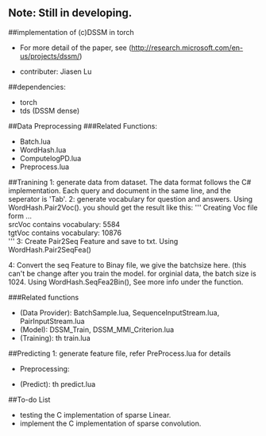 ## Note: Still in developing.

##implementation of (c)DSSM in torch

* For more detail of the paper, see (http://research.microsoft.com/en-us/projects/dssm/)

* contributer: Jiasen Lu

##dependencies:
* torch
* tds (DSSM dense)

##Data Preprocessing
###Related Functions:
* Batch.lua
* WordHash.lua
* ComputelogPD.lua
* Preprocess.lua


##Tranining
1: generate data from dataset. The data format follows the C# implementation. Each query and document in the same line, and the seperator is 'Tab'.
2: generate vocabulary for question and answers. Using WordHash.Pair2Voc(). 
you should get the result like this:
'''
Creating Voc file form ...	
srcVoc contains vocabulary: 5584	
tgtVoc contains vocabulary: 10876	
'''
3: Create Pair2Seq Feature and save to txt. Using WordHash.Pair2SeqFea()

4: Convert the seq Feature to Binay file, we give the batchsize here. (this can't be change after you train the model. for orginial data, the batch size is 1024. Using WordHash.SeqFea2Bin(), See more info under the function.

###Related functions
* (Data Provider): BatchSample.lua, SequenceInputStream.lua, PairInputStream.lua
* (Model): DSSM_Train, DSSM_MMI_Criterion.lua
* (Training): th train.lua

##Predicting
1: generate feature file, refer PreProcess.lua for details

* Preprocessing:

* (Predict): th predict.lua

##To-do List

* testing the C implementation of sparse Linear.
* implement the C implementation of sparse convolution.


